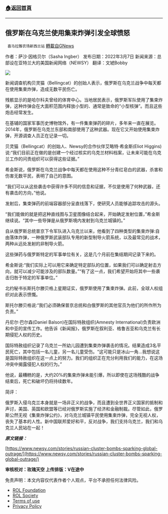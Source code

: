 ###  [:house:返回首頁](https://github.com/ourhimalayas/txt)
---


## 俄罗斯在乌克兰使用集束炸弹引发全球愤怒
` 喜马拉雅农场新西兰站` [轉載自GNews](https://gnews.org/zh-hans/2159304/)

作者：萨沙·因格贝尔（Sasha Ingber）
发布日期：2022年3月7日
新闻来源：总部设在亚特兰大的美国新闻网络（NEWSY）
翻译：文虓Bobby

![](https://assets.gnews.org/wp-content/uploads/2022/03/image-1463.png)

新闻调查机构贝灵猫（Bellingcat）的创始人表示，俄罗斯在乌克兰战争中每天都在使用集束炸弹，造成无数平民伤亡。

残骸显示的是哈尔科夫曾经的体育中心。当地居民表示，俄罗斯军队使用了集束炸弹，这种炸弹会在大面积范围内释放小型的、通常是致命的“小型核弹”。而且这些炮击经常发生。

在基辅的国家军事历史博物馆外，有一件集束弹药的碎片，多年来一直在展览。2014年，俄罗斯在乌克兰东部和南部使用了这种武器。现在它又开始使用集束炸弹，开源调查人员正在记录一切。

贝灵猫（Bellingcat）的创始人、Newsy的合作伙伴艾略特·希金斯(Eliot Higgins)说:“我们目前正在做的是创建一个经过核实的乌克兰材料档案，让未来可能在乌克兰工作的问责组织可以获得这些证据。”

希金斯说，俄罗斯在乌克兰战争中每天都在使用这种不分青红皂白的武器，杀害和伤害无数平民，表明了自己的意图。

“我们可以从这些袭击中获得许多不同的信息和证据，不仅是使用了何种武器，还有袭击的方向，”他说。

发射后，集束弹药的前端容器部分呈直线落下，使研究人员能够追踪攻击的源头。

“我们能做的就是把这种直线图与卫星图像结合起来，开始确定发射位置，”希金斯继续说。“其中一些导弹是从俄罗斯境内发射到乌克兰城镇的。”

自从俄罗斯总统普京下令军队进入乌克兰以来，他看到了四种类型的集束炸弹:自由落体炸弹，一种俄罗斯武装部队专用的新型制导火箭系统，以及最常见的战术，两种从远处发射的非制导火箭。

这些弹药与俄罗斯特定的军事单位有关，这是几个月前在集结期间记录下来的。

希金斯说:“我们实际上可以用它来确定特定部队的位置，如果我们可以确定射击方向，就可以减少可能涉及的部队数量。”“有了这一点，我们希望开始将其中一些袭击归咎于特定的军事单位。”

北约秘书长斯托尔滕贝格上星期证实，俄罗斯使用了集束炸弹。此前，全球人权组织对此表示愤慨。

斯托尔滕贝格说:“我们必须确保普京总统和白俄罗斯的其他官员为他们的所作所为负责。”

丹尼尔·巴尔森(Daniel Balson)在国际特赦组织(Amnesty International)负责欧洲和中亚的宣传工作。他告诉《新闻报》，俄罗斯在叙利亚、格鲁吉亚和乌克兰有长期侵犯人权的历史。

国际特赦组织记录了乌克兰一所幼儿园遭到集束炸弹袭击的情况。结果造成3名平民死亡，其中包括一名儿童，另一名儿童受伤。“这可能只是冰山一角…我想说这是国际特赦组织在这一点上的努力。我们的组织正在充分利用我们的能力，在这场冲突中揭露侵犯人权的行为。”

他说，最糟糕的是，大约20%的集束炸弹未能引爆，所以即使在这场残酷的战争结束后，死亡和破坏仍将持续数年。

简评：

俄罗斯入侵乌克兰本身就是一场非正义的战争，而且遭到全世界正义国家的抵制和声讨，美国、英国和欧盟等已经对俄罗斯实施了经济和金融制裁。尽管如此，俄罗斯公然无视《集束炸弹公约》，对乌克兰城镇平民使用集束炸弹，完全无视人权，丧失了基本的人性。新中国联邦爱好和平，反对战争，我们支持乌克兰，我们和乌克兰人民站在一起！

***原文链接：***

[https://www.newsy.com/stories/russian-cluster-bombs-sparking-global-outrage/](https://www.newsy.com/stories/russian-cluster-bombs-sparking-global-outrage/)

**审核校对：玫瑰天空
上传排版：V在途中**

 

免责声明：本文内容仅代表作者个人观点，平台不承担任何法律风险。

- [ROL Foundation](https://rolfoundation.org/)
- [ROL Society](https://rolsociety.org/)
- [Terms of use](https://gnews.org/terms-of-use-3/)
- [Privacy Policy](https://gnews.org/privacy-policy/)
